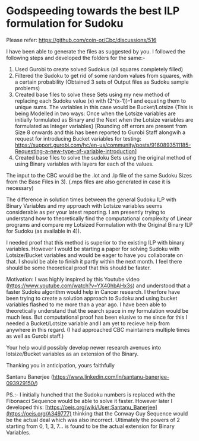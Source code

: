 # Godspeeding towards the best ILP formulation for Sudoku

Please refer: https://github.com/coin-or/Cbc/discussions/516

I have been able to generate the files as suggested by you. I followed the following steps and developed the folders for the same:-

1) Used Gurobi to create solved Sudokus (all squares completely filled)
2) Filtered the Sudoku to get rid of some random values from squares, with a certain probability (Obtained 3 sets of Output files as Sudoku sample problems)
3) Created base files to solve these Sets using my new method of replacing each Sudoku value (x) with (2^(x-1))-1 and equating them to unique sums. The variables in this case would be Bucket/Lotsize {This is being Modelled in two ways: Once when the Lotsize variables are initially formulated as Binary and the Next when the Lotsize variables are formulated as Integer variables} [Rounding off errors are present from Size 8 onwards and this has been reported to Gurobi Staff alongwih a request for introducing Bucket variables for testing: https://support.gurobi.com/hc/en-us/community/posts/9160893511185-Requesting-a-new-type-of-variable-introduction]
4) Created base files to solve the sudoku Sets using the original method of using Binary variables with layers for each of the values.

The input to the CBC would be the .lot and .lp file of the same Sudoku Sizes from the Base Files in 3). (.mps files are also generated in case it is necessary)

The difference in solution times between the general Sudoku ILP with Binary Variables and my approach with Lotsize variables seems considerable as per your latest reporting. I am presently trying to understand how to theoretically find the computational complexity of Linear programs and compare my Lotsized Formulation with the Original Binary ILP for Sudoku (as available in 4)).

I needed proof that this method is superior to the existing ILP with binary variables. However I would be starting a paper for solving Sudoku with Lotsize/Bucket variables and would be eager to have you collaborate on that. I should be able to finish it partly within the next month. I feel there should be some theoretical proof that this should be faster.

Motivation: I was highly inspired by this Youtube video (https://www.youtube.com/watch?v=YX40hbAHx3s) and understood that a faster Sudoku algorithm would help in Cancer research. I therfore have been trying to create a solution approach to Sudoku and using bucket variables flashed to me more than a year ago. I have been able to theoretically understand that the search space in my formulation would be much less. But computational proof has been elusive to me since for this I needed a Bucket/Lotsize variable and I am yet to recieve help from anywhere in this regard. (I had approached CBC maintainers multiple times as well as Gurobi staff.)

Your help would possibly develop newer research avenues into lotsize/Bucket variables as an extension of the Binary.

Thanking you in anticipation, yours faithfully

Santanu Banerjee (https://www.linkedin.com/in/santanu-banerjee-093929150/)

PS.:-
I initially hunched that the Sudoku numbers is replaced with the Fibonacci Sequence would be able to solve it faster. 
However later I developed this: [https://oeis.org/wiki/User:Santanu_Banerjee](https://oeis.org/A349777) thinking that the Conway Guy Sequence would be the actual deal which was also incorrect.
Ultimately the powers of 2 starting from 0, 1, 3, 7... is found to be the actual extension for Binary Variables.
